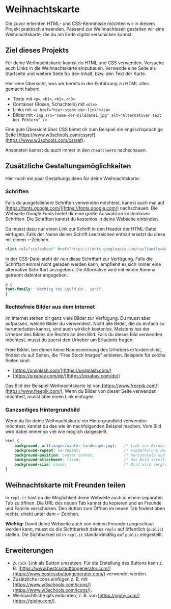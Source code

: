 # Weihnachtskarte

Die zuvor erlernten HTML- und CSS-Kenntnisse möchten wir in diesem Projekt praktisch anwenden.
Passend zur Weihnachtszeit gestalten wir eine Weihnachtskarte, die du am Ende digital verschicken kannst.

## Ziel dieses Projekts

Für deine Weihnachtskarte kannst du HTML und CSS verwenden.
Versuche auch Links in die Weihnachtskarte einzubauen. Verwende eine Seite als Startseite und weitere Seite für den Inhalt, bzw. den Text der Karte.

Hier eine Übersicht, was wir bereits in der Einführung zu HTML alles gemacht haben:
* Texte mit `<p>`, `<h1>`, `<h2>`, `<h3>`
* Container (Boxen, Schachteln) mit `<div>`
* Links mit `<a href="hier-steht-der-link"></a>`
* Bilder mit `<img src="name-der-bilddatei.jpg" alt="Alternativer Text bei Fehlern" />`

Eine gute Übersicht über CSS bietet dir zum Beispiel die englischsprachige Seite [https://www.w3schools.com/cssref](https://www.w3schools.com/cssref).

Ansonsten kannst du auch immer in den `cheatsheet`s nachschauen.

## Zusätzliche Gestaltungsmöglichkeiten

Hier noch ein paar Gestaltungsideen für deine Weihnachtskarte:

### Schriften

Falls du ausgefallenere Schriften verwenden möchtest, kannst auch mal auf [https://fonts.google.com/](https://fonts.google.com/) nachschauen.
Die Webseite *Google Fonts* bietet dir eine große Auswahl an kostenlosen Schriften.
Die Schriften kannst du kostenlos in deine Webseite einbinden.

Du musst dazu nur einen Link zur Schrift in den Header der HTML-Datei einfügen.
Falls der Name deiner Schrift Leerzeichen enthält ersetzt du diese mit einem `+`-Zeichen.

```html
<link rel="stylesheet" href="https://fonts.googleapis.com/css?family=Nothing+You+Could+Do">
```

In der CSS-Datei steht dir nun diese Schriftart zur Verfügung.
Falls die Schriftart einmal nicht geladen werden kann, empfiehlt es sich immer eine alternative Schriftart anzugeben.
Die Alternative wird mit einem Komma getrennt dahinter angegeben.

```css
p {
font-family: 'Nothing You Could Do', serif;
}
```

### Rechtefreie Bilder aus dem Internet

Im Internet stehen dir ganz viele Bilder zur Verfügung. Du musst aber aufpassen, welche Bilder du verwendest.
Nicht alle Bilder, die du einfach so herunterladen kannst, sind auch wirklich kostenlos.
Meistens hat der Urheber des Bildes die Rechte an dem Bild. Falls du dieses Bild verwenden möchtest, musst du zuerst den Urheber um Erlaubnis fragen.

Freie Bilder, bei denen keine Namesnennung des Urhebers erforderlich ist, findest du auf Seiten, die "Free Stock Images" anbieten.
Beispiele für solche Seiten sind:
* [https://unsplash.com/](https://unsplash.com/)
* [https://pixabay.com/de/](https://pixabay.com/de/)

Das Bild der Beispiel-Weihnachtskarte ist von [https://www.freepik.com/](https://www.freepik.com/).
Wenn du Bilder von dieser Seite verwenden möchtest, musst aber einen Link einfügen.

### Ganzseitiges Hintergrundbild

Wenn du für deine Weihnachtskarte ein Hintergrundbild verwenden möchtest, kannst du das wie im nachfolgenden Beispiel machen.
Vom Bild wird dabei immer so viel wie möglich dargestellt.

```css
html {
    background: url(images/winter-landscape.jpg);   /* link zur Bilddatei. Pfad zur Bilddatei ausgehend von der Position der CSS-Datei */
    background-repeat: no-repeat;                   /* wiederholung des Bildes */
    background-position: center center;             /* horizontale und vertikale Position des Bildes auf der Webseite */
    background-attachment: fixed;                   /* das Bild scrollt nicht mit dem Inhalt der Seite mit */
    background-size: cover;                         /* Bild wird vergrößert, bzw. verkleinert, um die gesamte Seite auszufüllen */
}
```

## Weihnachtskarte mit Freunden teilen

In `repl.it` hast du die Möglichkeit deine Webseite auch in einem separaten Tab zu öffnen.
Die URL des neuen Tab kannst du kopieren und an Freunde und Familie verschicken.
Den Button zum Öffnen im neuen Tab findest oben rechts, direkt unter dem `+`-Zeichen.

**Wichtig:** Damit deine Webseite auch von deinen Freunden angeschaut werden kann, musst du die Sichtbarkeit deines `repls` auf öffentlich (`public`) stellen.
Die Sichtbarkeit ist in `repl.it` standardmäßig auf `public` eingestellt.

## Erweiterungen

* `Zurück`-Link als Button umsetzen. Für die Erstellung des Buttons kann z. B. [https://www.bestcssbuttongenerator.com/](https://www.bestcssbuttongenerator.com/) verwendet werden.
* Zusätzliche Icons einfügen z. B. mit [https://www.w3schools.com/icons/](https://www.w3schools.com/icons/).
* Weihnachtliche gifs einbinden, z. B. von [https://giphy.com/](https://giphy.com/).
